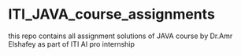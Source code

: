 # ITI_JAVA_course_assignments
this repo contains all assignment solutions of JAVA course by Dr.Amr Elshafey as part of ITI AI pro internship
